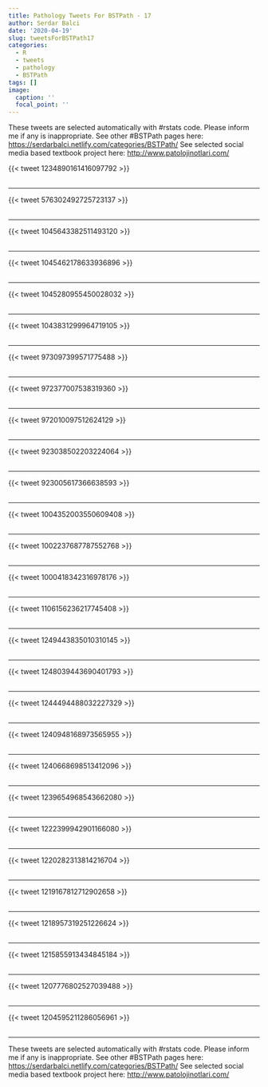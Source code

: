 ```yaml
---
title: Pathology Tweets For BSTPath - 17
author: Serdar Balci
date: '2020-04-19'
slug: tweetsForBSTPath17
categories:
  - R
  - tweets
  - pathology
  - BSTPath
tags: []
image:
  caption: ''
  focal_point: ''
---
```



These tweets are selected automatically with #rstats code. Please inform me if any is inappropriate.
See other #BSTPath pages here: https://serdarbalci.netlify.com/categories/BSTPath/ 
See selected social media based textbook project here: http://www.patolojinotlari.com/

{{< tweet 1234890161416097792 >}}
<br>
<br>
<hr>
{{< tweet 576302492725723137 >}}
<br>
<br>
<hr>
{{< tweet 1045643382511493120 >}}
<br>
<br>
<hr>
{{< tweet 1045462178633936896 >}}
<br>
<br>
<hr>
{{< tweet 1045280955450028032 >}}
<br>
<br>
<hr>
{{< tweet 1043831299964719105 >}}
<br>
<br>
<hr>
{{< tweet 973097399571775488 >}}
<br>
<br>
<hr>
{{< tweet 972377007538319360 >}}
<br>
<br>
<hr>
{{< tweet 972010097512624129 >}}
<br>
<br>
<hr>
{{< tweet 923038502203224064 >}}
<br>
<br>
<hr>
{{< tweet 923005617366638593 >}}
<br>
<br>
<hr>
{{< tweet 1004352003550609408 >}}
<br>
<br>
<hr>
{{< tweet 1002237687787552768 >}}
<br>
<br>
<hr>
{{< tweet 1000418342316978176 >}}
<br>
<br>
<hr>
{{< tweet 1106156236217745408 >}}
<br>
<br>
<hr>
{{< tweet 1249443835010310145 >}}
<br>
<br>
<hr>
{{< tweet 1248039443690401793 >}}
<br>
<br>
<hr>
{{< tweet 1244494488032227329 >}}
<br>
<br>
<hr>
{{< tweet 1240948168973565955 >}}
<br>
<br>
<hr>
{{< tweet 1240668698513412096 >}}
<br>
<br>
<hr>
{{< tweet 1239654968543662080 >}}
<br>
<br>
<hr>
{{< tweet 1222399942901166080 >}}
<br>
<br>
<hr>
{{< tweet 1220282313814216704 >}}
<br>
<br>
<hr>
{{< tweet 1219167812712902658 >}}
<br>
<br>
<hr>
{{< tweet 1218957319251226624 >}}
<br>
<br>
<hr>
{{< tweet 1215855913434845184 >}}
<br>
<br>
<hr>
{{< tweet 1207776802527039488 >}}
<br>
<br>
<hr>
{{< tweet 1204595211286056961 >}}
<br>
<br>
<hr>


These tweets are selected automatically with #rstats code. Please inform me if any is inappropriate.
See other #BSTPath pages here: https://serdarbalci.netlify.com/categories/BSTPath/ 
See selected social media based textbook project here: http://www.patolojinotlari.com/

